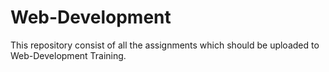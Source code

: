 # Web-Development
This repository consist of all the assignments which should be uploaded to Web-Development Training.